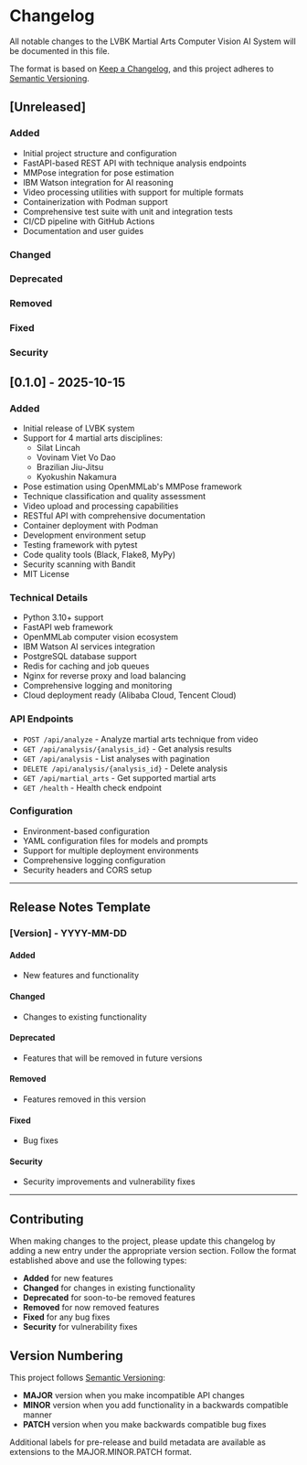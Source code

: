 # Changelog

All notable changes to the LVBK Martial Arts Computer Vision AI System will be documented in this file.

The format is based on [Keep a Changelog](https://keepachangelog.com/en/1.0.0/),
and this project adheres to [Semantic Versioning](https://semver.org/spec/v2.0.0.html).

## [Unreleased]

### Added
- Initial project structure and configuration
- FastAPI-based REST API with technique analysis endpoints
- MMPose integration for pose estimation
- IBM Watson integration for AI reasoning
- Video processing utilities with support for multiple formats
- Containerization with Podman support
- Comprehensive test suite with unit and integration tests
- CI/CD pipeline with GitHub Actions
- Documentation and user guides

### Changed

### Deprecated

### Removed

### Fixed

### Security

## [0.1.0] - 2025-10-15

### Added
- Initial release of LVBK system
- Support for 4 martial arts disciplines:
  - Silat Lincah
  - Vovinam Viet Vo Dao
  - Brazilian Jiu-Jitsu
  - Kyokushin Nakamura
- Pose estimation using OpenMMLab's MMPose framework
- Technique classification and quality assessment
- Video upload and processing capabilities
- RESTful API with comprehensive documentation
- Container deployment with Podman
- Development environment setup
- Testing framework with pytest
- Code quality tools (Black, Flake8, MyPy)
- Security scanning with Bandit
- MIT License

### Technical Details
- Python 3.10+ support
- FastAPI web framework
- OpenMMLab computer vision ecosystem
- IBM Watson AI services integration
- PostgreSQL database support
- Redis for caching and job queues
- Nginx for reverse proxy and load balancing
- Comprehensive logging and monitoring
- Cloud deployment ready (Alibaba Cloud, Tencent Cloud)

### API Endpoints
- `POST /api/analyze` - Analyze martial arts technique from video
- `GET /api/analysis/{analysis_id}` - Get analysis results
- `GET /api/analysis` - List analyses with pagination
- `DELETE /api/analysis/{analysis_id}` - Delete analysis
- `GET /api/martial_arts` - Get supported martial arts
- `GET /health` - Health check endpoint

### Configuration
- Environment-based configuration
- YAML configuration files for models and prompts
- Support for multiple deployment environments
- Comprehensive logging configuration
- Security headers and CORS setup

---

## Release Notes Template

### [Version] - YYYY-MM-DD

#### Added
- New features and functionality

#### Changed
- Changes to existing functionality

#### Deprecated
- Features that will be removed in future versions

#### Removed
- Features removed in this version

#### Fixed
- Bug fixes

#### Security
- Security improvements and vulnerability fixes

---

## Contributing

When making changes to the project, please update this changelog by adding a new entry under the appropriate version section. Follow the format established above and use the following types:

- **Added** for new features
- **Changed** for changes in existing functionality
- **Deprecated** for soon-to-be removed features
- **Removed** for now removed features
- **Fixed** for any bug fixes
- **Security** for vulnerability fixes

## Version Numbering

This project follows [Semantic Versioning](https://semver.org/):

- **MAJOR** version when you make incompatible API changes
- **MINOR** version when you add functionality in a backwards compatible manner
- **PATCH** version when you make backwards compatible bug fixes

Additional labels for pre-release and build metadata are available as extensions to the MAJOR.MINOR.PATCH format.





